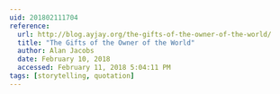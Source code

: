 ```yaml
---
uid: 201802111704
reference:
  url: http://blog.ayjay.org/the-gifts-of-the-owner-of-the-world/
  title: "The Gifts of the Owner of the World"
  author: Alan Jacobs
  date: February 10, 2018
  accessed: February 11, 2018 5:04:11 PM
tags: [storytelling, quotation]
---
```

